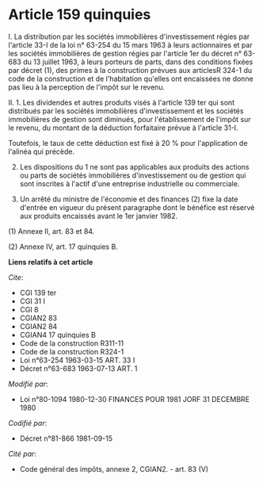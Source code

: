 # Article 159 quinquies

I. La distribution par les sociétés immobilières d'investissement régies par l'article 33-I de la loi n° 63-254 du 15 mars
1963 à leurs actionnaires et par les sociétés immobilières de gestion régies par l'article 1er du décret n° 63-683 du 13
juillet 1963, à leurs porteurs de parts, dans des conditions fixées par décret (1), des primes à la construction prévues aux
articlesR 324-1 du code de la construction et de l'habitation qu'elles ont encaissées ne donne pas lieu à la perception de
l'impôt sur le revenu.

II. 1. Les dividendes et autres produits visés à l'article 139 ter qui sont distribués par les sociétés immobilières
d'investissement et les sociétés immobilières de gestion sont diminués, pour l'établissement de l'impôt sur le revenu, du
montant de la déduction forfaitaire prévue à l'article 31-I.

Toutefois, le taux de cette déduction est fixé à 20 % pour l'application de l'alinéa qui précède.

2. Les dispositions du 1 ne sont pas applicables aux produits des actions ou parts de sociétés immobilières d'investissement
ou de gestion qui sont inscrites à l'actif d'une entreprise industrielle ou commerciale.

3. Un arrêté du ministre de l'économie et des finances (2) fixe la date d'entrée en vigueur du présent paragraphe dont le
bénéfice est réservé aux produits encaissés avant le 1er janvier 1982.

(1) Annexe II, art. 83 et 84.

(2) Annexe IV, art. 17 quinquies B.

**Liens relatifs à cet article**

_Cite_:

  - CGI 139 ter
  - CGI 31 I
  - CGI 8
  - CGIAN2 83
  - CGIAN2 84
  - CGIAN4 17 quinquies B
  - Code de la construction R311-11
  - Code de la construction R324-1
  - Loi n°63-254 1963-03-15 ART. 33 I
  - Décret n°63-683 1963-07-13 ART. 1

_Modifié par_:

  - Loi n°80-1094 1980-12-30 FINANCES POUR 1981 JORF 31 DECEMBRE 1980

_Codifié par_:

  - Décret n°81-866 1981-09-15

_Cité par_:

  - Code général des impôts, annexe 2, CGIAN2. - art. 83 (V)
